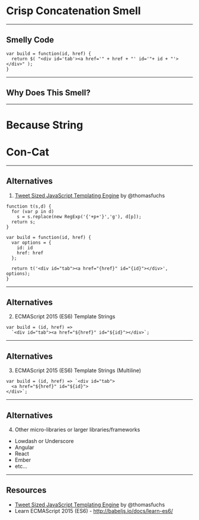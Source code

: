 # Crisp Concatenation Smell

------

## Smelly Code

```
var build = function(id, href) {
  return $( "<div id='tab'><a href='" + href + "' id='"+ id + "'></div>" );
}
```

------

## Why Does This Smell?

------

<!-- .slide: data-background="./img/con-cat.jpg" -->

# Because String

# Con-Cat <!-- .element class="fragment highlight-red" -->

------

## Alternatives

1) [Tweet Sized JavaScript Templating Engine](http://mir.aculo.us/2011/03/09/little-helpers-a-tweet-sized-javascript-templating-engine/) by @thomasfuchs

```
function t(s,d) {
  for (var p in d)
    s = s.replace(new RegExp('{'+p+'}','g'), d[p]);
  return s;
}

var build = function(id, href) {
  var options = {
    id: id
    href: href
  };

  return t('<div id="tab"><a href="{href}" id="{id}"></div>', options);
}
```

------

## Alternatives

2) ECMAScript 2015 (ES6) Template Strings

```
var build = (id, href) =>
  `<div id="tab"><a href="${href}" id="${id}"></div>`;
```

------

## Alternatives

3) ECMAScript 2015 (ES6) Template Strings (Multiline)

```
var build = (id, href) => `<div id="tab">
  <a href="${href}" id="${id}">
</div>`;
```

------

## Alternatives

4) Other micro-libraries or larger libraries/frameworks

* Lowdash or Underscore
* Angular
* React
* Ember
* etc...

------

## Resources

* [Tweet Sized JavaScript Templating Engine](http://mir.aculo.us/2011/03/09/little-helpers-a-tweet-sized-javascript-templating-engine/) by @thomasfuchs
* Learn ECMAScript 2015 (ES6) - http://babeljs.io/docs/learn-es6/

